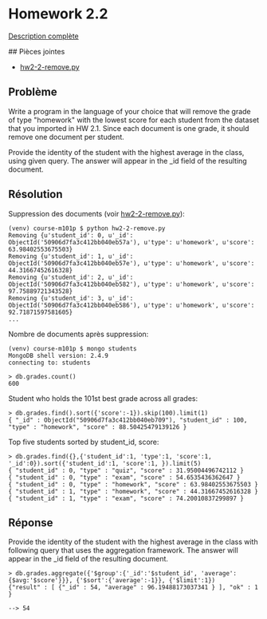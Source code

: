 # Homework 2.2

[Description complète](https://education.10gen.com/courses/10gen/M101P/2014_February/courseware/Week_2_CRUD/52939732e2d423246e7c43e9/)

## Pièces jointes

* [hw2-2-remove.py](hw2-2-remove.py)

## Problème

Write a program in the language of your choice that will remove the grade of type "homework" with the lowest score for each student from the dataset that you imported in HW 2.1. Since each document is one grade, it should remove one document per student.

Provide the identity of the student with the highest average in the class, using given query. The answer will appear in the _id field of the resulting document.

## Résolution

Suppression des documents (voir [hw2-2-remove.py](hw2-2-remove.py)):

    (venv) course-m101p $ python hw2-2-remove.py 
    Removing {u'student_id': 0, u'_id': ObjectId('50906d7fa3c412bb040eb57a'), u'type': u'homework', u'score': 63.98402553675503}
    Removing {u'student_id': 1, u'_id': ObjectId('50906d7fa3c412bb040eb57e'), u'type': u'homework', u'score': 44.31667452616328}
    Removing {u'student_id': 2, u'_id': ObjectId('50906d7fa3c412bb040eb582'), u'type': u'homework', u'score': 97.75889721343528}
    Removing {u'student_id': 3, u'_id': ObjectId('50906d7fa3c412bb040eb586'), u'type': u'homework', u'score': 92.71871597581605}
    ...

Nombre de documents après suppression:

    (venv) course-m101p $ mongo students
    MongoDB shell version: 2.4.9
    connecting to: students

    > db.grades.count()
    600

Student who holds the 101st best grade across all grades:

    > db.grades.find().sort({'score':-1}).skip(100).limit(1)
    { "_id" : ObjectId("50906d7fa3c412bb040eb709"), "student_id" : 100, "type" : "homework", "score" : 88.50425479139126 }

Top five students sorted by student_id, score:

    > db.grades.find({},{'student_id':1, 'type':1, 'score':1, '_id':0}).sort({'student_id':1, 'score':1, }).limit(5)
    { "student_id" : 0, "type" : "quiz", "score" : 31.95004496742112 }
    { "student_id" : 0, "type" : "exam", "score" : 54.6535436362647 }
    { "student_id" : 0, "type" : "homework", "score" : 63.98402553675503 }
    { "student_id" : 1, "type" : "homework", "score" : 44.31667452616328 }
    { "student_id" : 1, "type" : "exam", "score" : 74.20010837299897 }

## Réponse

Provide the identity of the student with the highest average in the class with following query that uses the aggregation framework. The answer will appear in the _id field of the resulting document.

    > db.grades.aggregate({'$group':{'_id':'$student_id', 'average':{$avg:'$score'}}}, {'$sort':{'average':-1}}, {'$limit':1})
    {"result" : [ {"_id" : 54, "average" : 96.19488173037341 } ], "ok" : 1 }

    --> 54

